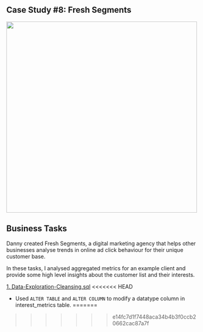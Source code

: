 ## Case Study #8: Fresh Segments
<img src="https://8weeksqlchallenge.com/images/case-study-designs/8.png" width="500" height="500">

## Business Tasks
Danny created Fresh Segments, a digital marketing agency that helps other businesses analyse trends in online ad click behaviour for their unique customer base.

In these tasks, I analysed aggregated metrics for an example client and provide some high level insights about the customer list and their interests.

[1. Data-Exploration-Cleansing.sql](https://github.com/toludoyin/8-week-sql-challenge/blob/main/Case-Study-%238-Fresh-Segments/Data-Exploration-Cleansing.sql)
<<<<<<< HEAD

* Used `ALTER TABLE` and `ALTER COLUMN` to modify a datatype column in interest_metrics table.
=======
>>>>>>> e14fc7d1f7448aca34b4b3f0ccb20662cac87a7f
